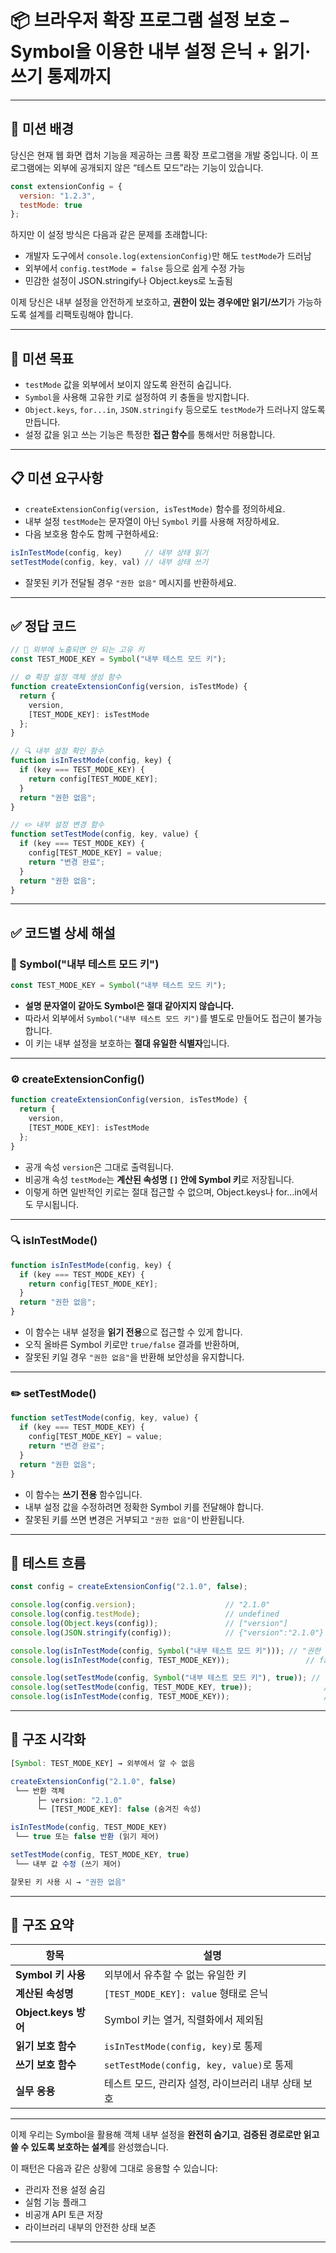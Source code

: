 # 📦 브라우저 확장 프로그램 설정 보호 – Symbol을 이용한 내부 설정 은닉 + 읽기·쓰기 통제까지

---

## 🧭 미션 배경

당신은 현재 웹 화면 캡처 기능을 제공하는 크롬 확장 프로그램을 개발 중입니다.
이 프로그램에는 외부에 공개되지 않은 “테스트 모드”라는 기능이 있습니다.

```js
const extensionConfig = {
  version: "1.2.3",
  testMode: true
};
```

하지만 이 설정 방식은 다음과 같은 문제를 초래합니다:

* 개발자 도구에서 `console.log(extensionConfig)`만 해도 `testMode`가 드러남
* 외부에서 `config.testMode = false` 등으로 쉽게 수정 가능
* 민감한 설정이 JSON.stringify나 Object.keys로 노출됨

이제 당신은 내부 설정을 안전하게 보호하고, **권한이 있는 경우에만 읽기/쓰기**가 가능하도록
설계를 리팩토링해야 합니다.

---

## 🎯 미션 목표

* `testMode` 값을 외부에서 보이지 않도록 완전히 숨깁니다.
* `Symbol`을 사용해 고유한 키로 설정하여 키 충돌을 방지합니다.
* `Object.keys`, `for...in`, `JSON.stringify` 등으로도 `testMode`가 드러나지 않도록 만듭니다.
* 설정 값을 읽고 쓰는 기능은 특정한 **접근 함수**를 통해서만 허용합니다.

---

## 📋 미션 요구사항

* `createExtensionConfig(version, isTestMode)` 함수를 정의하세요.
* 내부 설정 `testMode`는 문자열이 아닌 `Symbol` 키를 사용해 저장하세요.
* 다음 보호용 함수도 함께 구현하세요:

```js
isInTestMode(config, key)     // 내부 상태 읽기
setTestMode(config, key, val) // 내부 상태 쓰기
```

* 잘못된 키가 전달될 경우 `"권한 없음"` 메시지를 반환하세요.

---

## ✅ 정답 코드

```js
// 🔑 외부에 노출되면 안 되는 고유 키
const TEST_MODE_KEY = Symbol("내부 테스트 모드 키");

// ⚙️ 확장 설정 객체 생성 함수
function createExtensionConfig(version, isTestMode) {
  return {
    version,
    [TEST_MODE_KEY]: isTestMode
  };
}

// 🔍 내부 설정 확인 함수
function isInTestMode(config, key) {
  if (key === TEST_MODE_KEY) {
    return config[TEST_MODE_KEY];
  }
  return "권한 없음";
}

// ✏️ 내부 설정 변경 함수
function setTestMode(config, key, value) {
  if (key === TEST_MODE_KEY) {
    config[TEST_MODE_KEY] = value;
    return "변경 완료";
  }
  return "권한 없음";
}
```

---

## ✅ 코드별 상세 해설

### 🔑 Symbol("내부 테스트 모드 키")

```js
const TEST_MODE_KEY = Symbol("내부 테스트 모드 키");
```

* **설명 문자열이 같아도 Symbol은 절대 같아지지 않습니다.**
* 따라서 외부에서 `Symbol("내부 테스트 모드 키")`를 별도로 만들어도 접근이 불가능합니다.
* 이 키는 내부 설정을 보호하는 **절대 유일한 식별자**입니다.

---

### ⚙️ createExtensionConfig()

```js
function createExtensionConfig(version, isTestMode) {
  return {
    version,
    [TEST_MODE_KEY]: isTestMode
  };
}
```

* 공개 속성 `version`은 그대로 출력됩니다.
* 비공개 속성 `testMode`는 **계산된 속성명 `[]` 안에 Symbol 키**로 저장됩니다.
* 이렇게 하면 일반적인 키로는 절대 접근할 수 없으며, Object.keys나 for...in에서도 무시됩니다.

---

### 🔍 isInTestMode()

```js
function isInTestMode(config, key) {
  if (key === TEST_MODE_KEY) {
    return config[TEST_MODE_KEY];
  }
  return "권한 없음";
}
```

* 이 함수는 내부 설정을 **읽기 전용**으로 접근할 수 있게 합니다.
* 오직 올바른 Symbol 키로만 `true/false` 결과를 반환하며,
* 잘못된 키일 경우 `"권한 없음"`을 반환해 보안성을 유지합니다.

---

### ✏️ setTestMode()

```js
function setTestMode(config, key, value) {
  if (key === TEST_MODE_KEY) {
    config[TEST_MODE_KEY] = value;
    return "변경 완료";
  }
  return "권한 없음";
}
```

* 이 함수는 **쓰기 전용** 함수입니다.
* 내부 설정 값을 수정하려면 정확한 Symbol 키를 전달해야 합니다.
* 잘못된 키를 쓰면 변경은 거부되고 `"권한 없음"`이 반환됩니다.

---

## 🧪 테스트 흐름

```js
const config = createExtensionConfig("2.1.0", false);

console.log(config.version);                    // "2.1.0"
console.log(config.testMode);                   // undefined
console.log(Object.keys(config));               // ["version"]
console.log(JSON.stringify(config));            // {"version":"2.1.0"}

console.log(isInTestMode(config, Symbol("내부 테스트 모드 키"))); // "권한 없음"
console.log(isInTestMode(config, TEST_MODE_KEY));                 // false

console.log(setTestMode(config, Symbol("내부 테스트 모드 키"), true)); // "권한 없음"
console.log(setTestMode(config, TEST_MODE_KEY, true));                // "변경 완료"
console.log(isInTestMode(config, TEST_MODE_KEY));                     // true
```

---

## 🧱 구조 시각화

```js
[Symbol: TEST_MODE_KEY] → 외부에서 알 수 없음

createExtensionConfig("2.1.0", false)
 └── 반환 객체
      ├─ version: "2.1.0"
      └─ [TEST_MODE_KEY]: false (숨겨진 속성)

isInTestMode(config, TEST_MODE_KEY)
 └── true 또는 false 반환 (읽기 제어)

setTestMode(config, TEST_MODE_KEY, true)
 └── 내부 값 수정 (쓰기 제어)

잘못된 키 사용 시 → "권한 없음"
```

---

## 🧠 구조 요약

| 항목                 | 설명                                    |
| ------------------ | ------------------------------------- |
| **Symbol 키 사용**    | 외부에서 유추할 수 없는 유일한 키                   |
| **계산된 속성명**        | `[TEST_MODE_KEY]: value` 형태로 은닉       |
| **Object.keys 방어** | Symbol 키는 열거, 직렬화에서 제외됨               |
| **읽기 보호 함수**       | `isInTestMode(config, key)`로 통제       |
| **쓰기 보호 함수**       | `setTestMode(config, key, value)`로 통제 |
| **실무 응용**          | 테스트 모드, 관리자 설정, 라이브러리 내부 상태 보호        |

---

이제 우리는 Symbol을 활용해 객체 내부 설정을 **완전히 숨기고**,
**검증된 경로로만 읽고 쓸 수 있도록 보호하는 설계**를 완성했습니다.

이 패턴은 다음과 같은 상황에 그대로 응용할 수 있습니다:

* 관리자 전용 설정 숨김
* 실험 기능 플래그
* 비공개 API 토큰 저장
* 라이브러리 내부의 안전한 상태 보존

---


